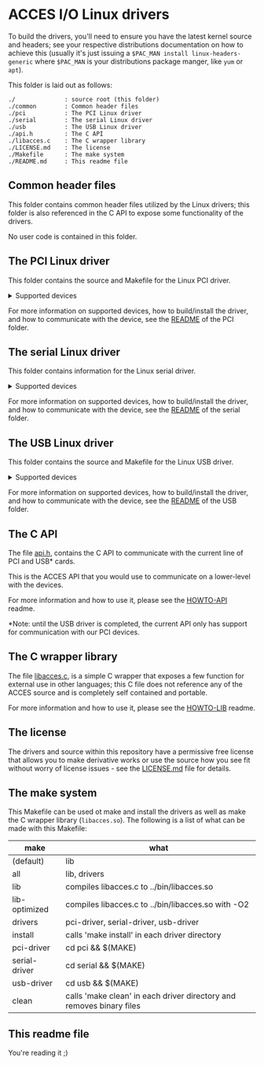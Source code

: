 # ACCES I/O Linux drivers

To build the drivers, you'll need to ensure you have the latest kernel source and headers; see your respective distributions documentation on how to achieve this (usually it's just issuing a `$PAC_MAN install linux-headers-generic` where `$PAC_MAN` is your distributions package manger, like `yum` or `apt`).

This folder is laid out as follows:
```
./              : source root (this folder)
./common        : Common header files
./pci           : The PCI Linux driver
./serial        : The serial Linux driver
./usb           : The USB Linux driver
./api.h         : The C API
./libacces.c    : The C wrapper library
./LICENSE.md    : The license
./Makefile      : The make system
./README.md     : This readme file
```

## Common header files

This folder contains common header files utilized by the Linux drivers; this folder is also referenced in the C API to expose some functionality of the drivers.

No user code is contained in this folder.

## The PCI Linux driver

This folder contains the source and Makefile for the Linux PCI driver.

<details>
    <summary>Supported devices</summary>
    <p>ACCES Vendor ID: 0x494F | Product ID's: PCIE_DIO_24 (0x0C52), PCIE_DIO_24D (0x0C53), PCIE_DIO_24S (0x0E53), PCIE_DIO_24DS (0x0E54), PCIE_DIO_24DC (0x0E55), PCIE_DIO_24DCS (0x0E56), PCIE_DIO_48 (0x0C61), PCIE_DIO_48S (0x0E61), PCIE_DIO_72 (0x0C6A), PCIE_DIO_96 (0x0C71), PCIE_DIO_120 (0x0C79), PCIE_IIRO_8 (0x0F02), PCIE_IIRO_16 (0x0F09), PCI_DIO_24H (0x0C50), PCI_DIO_24D (0x0C51), PCI_DIO_24H_C (0x0E51), PCI_DIO_24D_C (0x0E52), PCI_DIO_24S (0x0E50), PCI_DIO_48 (0x0C60), PCI_DIO_48H (0x0C60), PCI_DIO_48S (0x0E60), PCI_DIO_48HS (0x0E60), PCI_DIO_72 (0x0C68), PCI_DIO_96 (0x0C70), PCI_DIO_96CT (0x2C50), PCI_DIO_96C3 (0x2C58), PCI_DIO_120 (0x0C78), P104_DIO_48S (0x0E62), P104_DIO_96 (0x0C69), PCI_AI12_16 (0xACA8), PCI_AI12_16A (0xACA9), PCI_AIO12_16 (0xECA8), PCI_A12_16A (0xECAA), PCI_DA12_16 (0x6CB0), PCI_DA12_8 (0x6CA8), PCI_DA12_6 (0x6CA0), PCI_DA12_4 (0x6C98), PCI_DA12_2 (0x6C90), PCI_DA12_16V (0x6CB1), PCI_DA12_8V (0x6CA9), PCI_IIRO_8 (0x0F00), PCI_IIRO_16 (0x0F08), PCI_IDI_48 (0x0920), PCI_IDO_48 (0x0520), PCI_IDIO_16 (0x0DC8), LPCI_A16_16A (0xECE8), LPCI_IIRO_8 (0x0F01), PCI_WDG_2S (0x1250), PCI_WDG_CSM (0x22C0), PCI_WDG_IMPAC (0x12D0), MPCIE_DIO_24S (0x0100)</p>
</details>

For more information on supported devices, how to build/install the driver, and how to communicate with the device, see the [README](https://github.com/accesio/linux-drivers/blob/master/acces/pci/README.md) of the PCI folder.

## The serial Linux driver

This folder contains information for the Linux serial driver.

<details>
    <summary>Supported devices</summary>
    <p>ACCES Vendor ID: 0x494F | Product ID's: PCIE_COM_2SDB (0x1051), MPCIE_COM_2S (0x1053), PCIE_COM_4SDB (0x105C), MPCIE_COM_4S (0x105E), PCIE_COM232_2DB (0x1091), MPCIE_COM232_2 (0x1093), PCIE_COM232_4DB (0x1099), MPCIE_COM232_4 (0x109B), PCIE_COM_2SMDB (0x10D1), MPCIE_COM_2SM (0x10D3), PCIE_COM_4SMDB (0x10DA), MPCIE_COM_4SM (0x10DC), MPCIE_ICM485_1 (0x1108), MPCIE_ICM422_2 (0x1110), MPCIE_ICM485_2 (0x1111), MPCIE_ICM422_4 (0x1118), MPCIE_ICM485_4 (0x1119), PCIE_ICM_2S (0x1152), PCIE_ICM_4S (0x115A), PCIE_ICM232_2 (0x1190), MPCIE_ICM232_2 (0x1191), PCIE_ICM232_4 (0x1198), MPCIE_ICM232_4 (0x1199), PCIE_ICM_2SM (0x11D0), PCIE_COM422_4 (0x105A), PCIE_COM485_4 (0x105B), PCIE_COM422_8 (0x106A), PCIE_COM485_8 (0x106B), PCIE_COM232_4 (0x1098), PCIE_COM232_8 (0x10A9), PCIE_COM_4SM (0x10D9), PCIE_COM_8SM (0x10E9), PCIE_ICM_4SM (0x11D8)</p>
</details>

For more information on supported devices, how to build/install the driver, and how to communicate with the device, see the [README](https://github.com/accesio/linux-drivers/blob/master/acces/serial/README.md) of the serial folder.

## The USB Linux driver

This folder contains the source and Makefile for the Linux USB driver.

<details>
    <summary>Supported devices</summary>
    <p>ACCES Vendor ID: 0x1605 | Product ID's: USB_DIO_32 (0x8001), USB_DIO_32I (0x8004), USB_DIO_24 (0x8005), USB_DIO_48 (0x8002), USB_DIO_96 (0x8003), USB_DIO_24_CTR6 (0x8006), USB_DI_16A_REV_A1 (0x8008), USB_DO_16A_REV_A1 (0x8009), USB_DI_16A_REV_A2 (0x800A), USB_DIO_16H (0x800C), USB_DI_16A (0x800D), USB_DO_16A (0x800E), USB_DIO_16A (0x800F), USB_IIRO_16 (0x8010), USB_II_16 (0x8011), USB_RO_16 (0x8012), USB_IIRO_8 (0x8014), USB_II_8 (0x8015), USB_IIRO_4 (0x8016), USB_IDIO_16 (0x8018), USB_II_16_OLD (0x8019), USB_IDO_16 (0x801A), USB_IDIO_8 (0x801C), USB_II_8_OLD (0x801D), USB_IDIO_4 (0x801E), USB_CTR_15 (0x8020), USB_IIRO4_2SM (0x8030), USB_IIRO4_COM (0x8031), USB_DIO_16_RO_8 (0x8032), USB_DIO_48_DO_24 (0x803C), USB_DIO_24_DO_12 (0x803D), USB_DO_24 (0x803E), PICO_DIO_16_RO_8 (0x8033), USBP_II8_IDO_4A (0x8036), USB_AI16_16A (0x8040), USB_AI16_16E (0x8041), USB_AI12_16A (0x8042), USB_AI12_16 (0x8043), USB_AI12_16E (0x8044), USB_AI16_64MA (0x8045), USB_AI16_64ME (0x8046), USB_AI12_64MA (0x8047), USB_AI12_64M (0x8048), USB_AI12_64ME (0x8049), USB_AI16_32A (0x804A), USB_AI16_32E (0x804B), USB_AI12_32A (0x804C), USB_AI12_32 (0x804D), USB_AI12_32E (0x804E), USB_AI16_64A (0x804F), USB_AI16_64E (0x8050), USB_AI12_64A (0x8051), USB_AI12_64 (0x8052), USB_AI12_64E (0x8053), USB_AI16_96A (0x8054), USB_AI16_96E (0x8055), USB_AI12_96A (0x8056), USB_AI12_96 (0x8057), USB_AI12_96E (0x8058), USB_AI16_128A (0x8059), USB_AI16_128E (0x805A), USB_AI12_128A (0x805B), USB_AI12_128 (0x805C), USB_AI12_128E (0x805D), USB_AO_ARB1 (0x8068), USB_AO16_16A (0x8070), USB_AO16_16 (0x8071), USB_AO16_12A (0x8072), USB_AO16_12 (0x8073), USB_AO16_8A (0x8074), USB_AO16_8 (0x8075), USB_AO16_4A (0x8076), USB_AO16_4 (0x8077), USB_AO12_16A (0x8078), USB_AO12_16 (0x8079), USB_AO12_12A (0x807A), USB_AO12_12 (0x807B), USB_AO12_8A (0x807C), USB_AO12_8 (0x807D), USB_AO12_4A (0x807E), USB_AO12_4 (0x807F), USB_AIO16_16A (0x8140), USB_AIO16_16E (0x8141), USB_AIO12_16A (0x8142), USB_AIO12_16 (0x8143), USB_AIO12_16E (0x8144), USB_AIO16_64MA (0x8145), USB_AIO16_64ME (0x8146), USB_AIO12_64MA (0x8147), USB_AIO12_64M (0x8148), USB_AIO12_64ME (0x8149), USB_AIO16_32A (0x814A), USB_AIO16_32E (0x814B), USB_AIO12_32A (0x814C), USB_AIO12_32 (0x814D), USB_AIO12_32E (0x814E), USB_AIO16_64A (0x814F), USB_AIO16_64E (0x8150), USB_AIO12_64A (0x8151), USB_AIO12_64 (0x8152), USB_AIO12_64E (0x8153), USB_AIO16_96A (0x8154), USB_AIO16_96E (0x8155), USB_AIO12_96A (0x8156), USB_AIO12_96 (0x8157), USB_AIO12_96E (0x8158), USB_AIO16_128A (0x8159), USB_AIO16_128E (0x815A), USB_AIO12_128A (0x815B), USB_AIO12_128 (0x815C), USB_AIO12_128E (0x815D)</p>
</details>

For more information on supported devices, how to build/install the driver, and how to communicate with the device, see the [README](https://github.com/accesio/linux-drivers/blob/master/acces/usb/README.md) of the USB folder.

## The C API

The file [api.h](https://github.com/accesio/linux-drivers/blob/master/acces/api.h), contains the C API to communicate with the current line of PCI and USB* cards.

This is the ACCES API that you would use to communicate on a lower-level with the devices.

For more information and how to use it, please see the [HOWTO-API](https://github.com/accesio/linux-drivers/blob/master/acces/HOWTO-API.md) readme.

*Note: until the USB driver is completed, the current API only has support for communication with our PCI devices.

## The C wrapper library

The file [libacces.c](https://github.com/accesio/linux-drivers/blob/master/acces/libacces.c), is a simple C wrapper that exposes a few function for external use in other languages; this C file does not reference any of the ACCES source and is completely self contained and portable.

For more information and how to use it, please see the [HOWTO-LIB](https://github.com/accesio/linux-drivers/blob/master/acces/HOWTO-LIB.md) readme.

## The license

The drivers and source within this repository have a permissive free license that allows you to make derivative works or use the source how you see fit without worry of license issues - see the [LICENSE.md](https://github.com/accesio/linux-drivers/blob/master/LICENSE.md) file for details.

## The make system

This Makefile can be used ot make and install the drivers as well as make the C wrapper library (`libacces.so`). The following is a list of what can be made with this Makefile:

make          | what
--------------| --------
(default)     | lib
all           | lib, drivers
lib           | compiles libacces.c to ../bin/libacces.so
lib-optimized | compiles libacces.c to ../bin/libacces.so with -O2
drivers       | pci-driver, serial-driver, usb-driver
install       | calls 'make install' in each driver directory
pci-driver    | cd pci && $(MAKE)
serial-driver | cd serial && $(MAKE)
usb-driver    | cd usb && $(MAKE)
clean         | calls 'make clean' in each driver directory and removes binary files

## This readme file

You're reading it ;)
